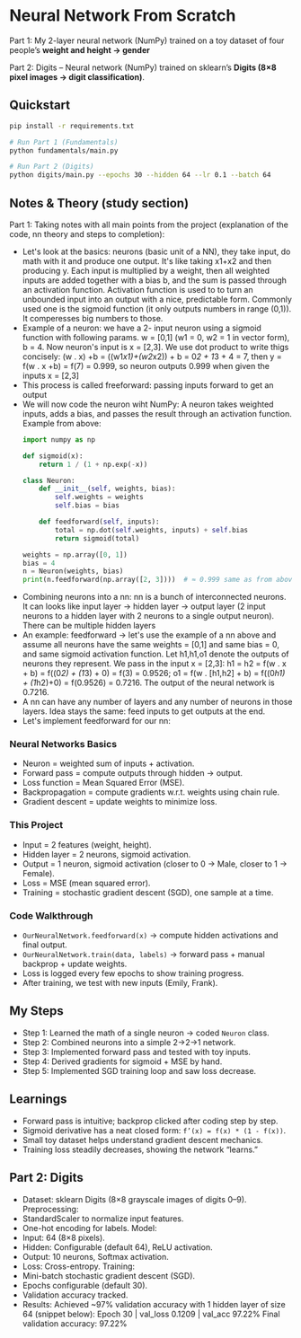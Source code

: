 # Neural Network From Scratch

Part 1: My 2-layer neural network (NumPy) trained on a toy dataset of four people’s **weight and height → gender**

Part 2: Digits – Neural network (NumPy) trained on sklearn’s **Digits (8×8 pixel images → digit classification)**.

## Quickstart
```bash
pip install -r requirements.txt

# Run Part 1 (Fundamentals)
python fundamentals/main.py

# Run Part 2 (Digits)
python digits/main.py --epochs 30 --hidden 64 --lr 0.1 --batch 64

```

## Notes & Theory (study section)
Part 1: 
Taking notes with all main points from the project (explanation of the code, nn theory and steps to completion):
- Let's look at the basics: neurons (basic unit of a NN), they take input, do math with it and produce one output. It's like taking x1+x2 and then producing y. Each input is multiplied by a weight, then all weighted inputs are added together with a bias b, and the sum is passed through an activation function. Activation function is used to to turn an unbounded input into an output with a nice, predictable form. Commonly used one is the sigmoid function (it only outputs numbers in range (0,1)). It comperesses big numbers to those.
- Example of a neuron: we have a 2- input neuron using a sigmoid function with following params. w = [0,1] (w1 = 0, w2 = 1 in vector form), b = 4. Now neuron's input is x = [2,3]. We use dot product to write thigs concisely: (w . x) +b = ((w1*x1)+(w2*x2)) + b = 0*2 + 1*3 + 4 = 7, then y = f(w . x +b) = f(7) = 0.999, so neuron outputs 0.999 when given the inputs x = [2,3]
- This process is called freeforward: passing inputs forward to get an output
- We will now code the neuron wiht NumPy:
    A neuron takes weighted inputs, adds a bias, and passes the result through an activation function.  
    Example from above:
    ```python
    import numpy as np

    def sigmoid(x):
        return 1 / (1 + np.exp(-x))

    class Neuron:
        def __init__(self, weights, bias):
            self.weights = weights
            self.bias = bias

        def feedforward(self, inputs):
            total = np.dot(self.weights, inputs) + self.bias
            return sigmoid(total)

    weights = np.array([0, 1])
    bias = 4
    n = Neuron(weights, bias)
    print(n.feedforward(np.array([2, 3])))  # ≈ 0.999 same as from above
    ```
- Combining neurons into a nn: nn is a bunch of interconnected neurons. It can looks like input layer -> hidden layer -> output layer (2 input neurons to a hidden layer with 2 neurons to a single output neuron). There can be multiple hidden layers
- An example: feedforward -> let's use the example of a nn above and assume all neurons have the same weights = [0,1] and same bias = 0, and same sigmoid activation function. Let h1,h1,o1 denote the outputs of neurons they represent. We pass in the input x = [2,3]: h1 = h2 = f(w . x + b) = f((0*2) + (1*3) + 0) = f(3) = 0.9526; o1 = f(w . [h1,h2] + b) = f((0*h1) + (1*h2)+0) = f(0.9526) = 0.7216. The output of the neural network is 0.7216.
- A nn can have any number of layers and any number of neurons in those layers. Idea stays the same: feed inputs to get outputs at the end.
- Let's implement feedforward for our nn:


### Neural Networks Basics
- Neuron = weighted sum of inputs + activation.
- Forward pass = compute outputs through hidden → output.
- Loss function = Mean Squared Error (MSE).
- Backpropagation = compute gradients w.r.t. weights using chain rule.
- Gradient descent = update weights to minimize loss.

### This Project
- Input = 2 features (weight, height).
- Hidden layer = 2 neurons, sigmoid activation.
- Output = 1 neuron, sigmoid activation (closer to 0 → Male, closer to 1 → Female).
- Loss = MSE (mean squared error).
- Training = stochastic gradient descent (SGD), one sample at a time.

### Code Walkthrough
- `OurNeuralNetwork.feedforward(x)` → compute hidden activations and final output.
- `OurNeuralNetwork.train(data, labels)` → forward pass + manual backprop + update weights.
- Loss is logged every few epochs to show training progress.
- After training, we test with new inputs (Emily, Frank).

## My Steps
- Step 1: Learned the math of a single neuron → coded `Neuron` class.
- Step 2: Combined neurons into a simple 2→2→1 network.
- Step 3: Implemented forward pass and tested with toy inputs.
- Step 4: Derived gradients for sigmoid + MSE by hand.
- Step 5: Implemented SGD training loop and saw loss decrease.

## Learnings
- Forward pass is intuitive; backprop clicked after coding step by step.
- Sigmoid derivative has a neat closed form: `f’(x) = f(x) * (1 - f(x))`.
- Small toy dataset helps understand gradient descent mechanics.
- Training loss steadily decreases, showing the network “learns.”

## Part 2: Digits
- Dataset: sklearn Digits (8×8 grayscale images of digits 0–9).
Preprocessing:
- StandardScaler to normalize input features.
- One-hot encoding for labels.
Model:
- Input: 64 (8×8 pixels).
- Hidden: Configurable (default 64), ReLU activation.
- Output: 10 neurons, Softmax activation.
- Loss: Cross-entropy.
Training:
- Mini-batch stochastic gradient descent (SGD).
- Epochs configurable (default 30).
- Validation accuracy tracked.
- Results: Achieved ~97% validation accuracy with 1 hidden layer of size 64 (snippet below):
    Epoch 30 | val_loss 0.1209 | val_acc 97.22%
    Final validation accuracy: 97.22%   

